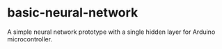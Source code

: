 # basic-neural-network
A simple neural network prototype with a single hidden layer for Arduino microcontroller.
